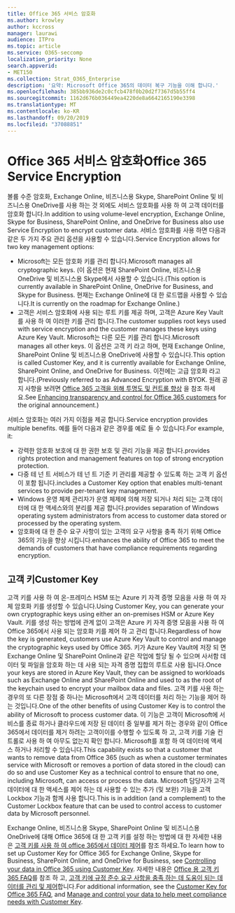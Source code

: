```yaml
---
title: Office 365 서비스 암호화
ms.author: krowley
author: kccross
manager: laurawi
audience: ITPro
ms.topic: article
ms.service: O365-seccomp
localization_priority: None
search.appverid:
- MET150
ms.collection: Strat_O365_Enterprise
description: '요약: Microsoft Office 365의 데이터 복구 기능을 이해 합니다.'
ms.openlocfilehash: 385bb936de2c0cfcb478f0b20d2f7367d5b55ff4
ms.sourcegitcommit: 1162d676b036449ea4220de8a6642165190e3398
ms.translationtype: MT
ms.contentlocale: ko-KR
ms.lasthandoff: 09/20/2019
ms.locfileid: "37088851"
---
```

# <a name="office-365-service-encryption"></a><span data-ttu-id="47281-103">Office 365 서비스 암호화</span><span class="sxs-lookup"><span data-stu-id="47281-103">Office 365 Service Encryption</span></span>

<span data-ttu-id="47281-104">볼륨 수준 암호화, Exchange Online, 비즈니스용 Skype, SharePoint Online 및 비즈니스용 OneDrive를 사용 하는 것 외에도 서비스 암호화를 사용 하 여 고객 데이터를 암호화 합니다.</span><span class="sxs-lookup"><span data-stu-id="47281-104">In addition to using volume-level encryption, Exchange Online, Skype for Business, SharePoint Online, and OneDrive for Business also use Service Encryption to encrypt customer data.</span></span> <span data-ttu-id="47281-105">서비스 암호화를 사용 하면 다음과 같은 두 가지 주요 관리 옵션을 사용할 수 있습니다.</span><span class="sxs-lookup"><span data-stu-id="47281-105">Service Encryption allows for two key management options:</span></span>
- <span data-ttu-id="47281-106">Microsoft는 모든 암호화 키를 관리 합니다.</span><span class="sxs-lookup"><span data-stu-id="47281-106">Microsoft manages all cryptographic keys.</span></span> <span data-ttu-id="47281-107">(이 옵션은 현재 SharePoint Online, 비즈니스용 OneDrive 및 비즈니스용 Skype에서 사용할 수 있습니다.</span><span class="sxs-lookup"><span data-stu-id="47281-107">(This option is currently available in SharePoint Online, OneDrive for Business, and Skype for Business.</span></span> <span data-ttu-id="47281-108">현재는 Exchange Online에 대 한 로드맵을 사용할 수 있습니다.</span><span class="sxs-lookup"><span data-stu-id="47281-108">It is currently on the roadmap for Exchange Online.)</span></span>
- <span data-ttu-id="47281-109">고객은 서비스 암호화에 사용 되는 루트 키를 제공 하며, 고객은 Azure Key Vault를 사용 하 여 이러한 키를 관리 합니다.</span><span class="sxs-lookup"><span data-stu-id="47281-109">The customer supplies root keys used with service encryption and the customer manages these keys using Azure Key Vault.</span></span> <span data-ttu-id="47281-110">Microsoft는 다른 모든 키를 관리 합니다.</span><span class="sxs-lookup"><span data-stu-id="47281-110">Microsoft manages all other keys.</span></span> <span data-ttu-id="47281-111">이 옵션은 고객 키 라고 하며, 현재 Exchange Online, SharePoint Online 및 비즈니스용 OneDrive에 사용할 수 있습니다.</span><span class="sxs-lookup"><span data-stu-id="47281-111">This option is called Customer Key, and it is currently available for Exchange Online, SharePoint Online, and OneDrive for Business.</span></span> <span data-ttu-id="47281-112">이전에는 고급 암호화 라고 합니다.</span><span class="sxs-lookup"><span data-stu-id="47281-112">(Previously referred to as Advanced Encryption with BYOK.</span></span> <span data-ttu-id="47281-113">원래 공지 사항을 보려면 [Office 365 고객을 위해 투명도 및 컨트롤 향상](http://blogs.office.com/2015/04/21/enhancing-transparency-and-control-for-office-365-customers/) 을 참조 하세요.</span><span class="sxs-lookup"><span data-stu-id="47281-113">See [Enhancing transparency and control for Office 365 customers](http://blogs.office.com/2015/04/21/enhancing-transparency-and-control-for-office-365-customers/) for the original announcement.)</span></span>

<span data-ttu-id="47281-114">서비스 암호화는 여러 가지 이점을 제공 합니다.</span><span class="sxs-lookup"><span data-stu-id="47281-114">Service encryption provides multiple benefits.</span></span> <span data-ttu-id="47281-115">예를 들어 다음과 같은 경우를 예로 들 수 있습니다.</span><span class="sxs-lookup"><span data-stu-id="47281-115">For example, it:</span></span>
- <span data-ttu-id="47281-116">강력한 암호화 보호에 대 한 권한 보호 및 관리 기능을 제공 합니다.</span><span class="sxs-lookup"><span data-stu-id="47281-116">provides rights protection and management features on top of strong encryption protection.</span></span>
- <span data-ttu-id="47281-117">다중 테 넌 트 서비스가 테 넌 트 기준 키 관리를 제공할 수 있도록 하는 고객 키 옵션이 포함 됩니다.</span><span class="sxs-lookup"><span data-stu-id="47281-117">includes a Customer Key option that enables multi-tenant services to provide per-tenant key management.</span></span>
- <span data-ttu-id="47281-118">Windows 운영 체제 관리자가 운영 체제에 의해 저장 되거나 처리 되는 고객 데이터에 대 한 액세스와의 분리를 제공 합니다.</span><span class="sxs-lookup"><span data-stu-id="47281-118">provides separation of Windows operating system administrators from access to customer data stored or processed by the operating system.</span></span>
- <span data-ttu-id="47281-119">암호화에 대 한 준수 요구 사항이 있는 고객의 요구 사항을 충족 하기 위해 Office 365의 기능을 향상 시킵니다.</span><span class="sxs-lookup"><span data-stu-id="47281-119">enhances the ability of Office 365 to meet the demands of customers that have compliance requirements regarding encryption.</span></span>

## <a name="customer-key"></a><span data-ttu-id="47281-120">고객 키</span><span class="sxs-lookup"><span data-stu-id="47281-120">Customer Key</span></span>
<span data-ttu-id="47281-121">고객 키를 사용 하 여 온-프레미스 HSM 또는 Azure 키 자격 증명 모음을 사용 하 여 자체 암호화 키를 생성할 수 있습니다.</span><span class="sxs-lookup"><span data-stu-id="47281-121">Using Customer Key, you can generate your own cryptographic keys using either an on-premises HSM or Azure Key Vault.</span></span> <span data-ttu-id="47281-122">키를 생성 하는 방법에 관계 없이 고객은 Azure 키 자격 증명 모음을 사용 하 여 Office 365에서 사용 되는 암호화 키를 제어 하 고 관리 합니다.</span><span class="sxs-lookup"><span data-stu-id="47281-122">Regardless of how the key is generated, customers use Azure Key Vault to control and manage the cryptographic keys used by Office 365.</span></span> <span data-ttu-id="47281-123">키가 Azure Key Vault에 저장 되 면 Exchange Online 및 SharePoint Online과 같은 작업에 할당 될 수 있으며 사서함 데이터 및 파일을 암호화 하는 데 사용 되는 자격 증명 집합의 루트로 사용 됩니다.</span><span class="sxs-lookup"><span data-stu-id="47281-123">Once your keys are stored in Azure Key Vault, they can be assigned to workloads such as Exchange Online and SharePoint Online and used to as the root of the keychain used to encrypt your mailbox data and files.</span></span>
<span data-ttu-id="47281-124">고객 키를 사용 하는 경우의 또 다른 장점 중 하나는 Microsoft에서 고객 데이터를 처리 하는 기능을 제어 하는 것입니다.</span><span class="sxs-lookup"><span data-stu-id="47281-124">One of the other benefits of using Customer Key is to control the ability of Microsoft to process customer data.</span></span> <span data-ttu-id="47281-125">이 기능은 고객이 Microsoft에 서비스를 종료 하거나 클라우드에 저장 된 데이터 중 일부를 제거 하는 경우와 같이 Office 365에서 데이터를 제거 하려는 고객이이를 수행할 수 있도록 하 고, 고객 키를 기술 컨트롤로 사용 하 여 아무도 없는지 확인 합니다. Microsoft를 포함 하 여 데이터에 액세스 하거나 처리할 수 있습니다.</span><span class="sxs-lookup"><span data-stu-id="47281-125">This capability exists so that a customer that wants to remove data from Office 365 (such as when a customer terminates service with Microsoft or removes a portion of data stored in the cloud) can do so and use Customer Key as a technical control to ensure that no one, including Microsoft, can access or process the data.</span></span> <span data-ttu-id="47281-126">Microsoft 담당자가 고객 데이터에 대 한 액세스를 제어 하는 데 사용할 수 있는 추가 (및 보완) 기능을 고객 Lockbox 기능과 함께 사용 합니다.</span><span class="sxs-lookup"><span data-stu-id="47281-126">This is in addition (and a complement) to the Customer Lockbox feature that can be used to control access to customer data by Microsoft personnel.</span></span>

<span data-ttu-id="47281-127">Exchange Online, 비즈니스용 Skype, SharePoint Online 및 비즈니스용 OneDrive에 대해 Office 365에 대 한 고객 키를 설정 하는 방법에 대 한 자세한 내용은 [고객 키를 사용 하 여 office 365에서 데이터 제어](https://support.office.com/article/Controlling-your-data-in-Office-365-using-Customer-Key-f2cd475a-e592-46cf-80a3-1bfb0fa17697)를 참조 하세요.</span><span class="sxs-lookup"><span data-stu-id="47281-127">To learn how to set up Customer Key for Office 365 for Exchange Online, Skype for Business, SharePoint Online, and OneDrive for Business, see [Controlling your data in Office 365 using Customer Key](https://support.office.com/article/Controlling-your-data-in-Office-365-using-Customer-Key-f2cd475a-e592-46cf-80a3-1bfb0fa17697).</span></span> <span data-ttu-id="47281-128">자세한 내용은 [Office 용 고객 키 365 FAQ](https://support.office.com/article/Customer-Key-for-Office-365-FAQ-41ae293a-bd5c-4083-acd8-e1a2b4329da6)를 참조 하 고, [고객 키에 규정 준수 요구 사항을 충족 하는 데 도움이 되는 데이터를 관리 및 제어](https://techcommunity.microsoft.com/t5/Microsoft-Ignite-Content-2017/Manage-and-control-your-data-to-help-meet-compliance-needs-with/td-p/117580)합니다.</span><span class="sxs-lookup"><span data-stu-id="47281-128">For additional information, see the [Customer Key for Office 365 FAQ](https://support.office.com/article/Customer-Key-for-Office-365-FAQ-41ae293a-bd5c-4083-acd8-e1a2b4329da6), and [Manage and control your data to help meet compliance needs with Customer Key](https://techcommunity.microsoft.com/t5/Microsoft-Ignite-Content-2017/Manage-and-control-your-data-to-help-meet-compliance-needs-with/td-p/117580).</span></span>
